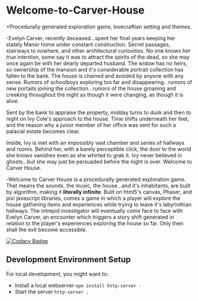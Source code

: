 # Welcome-to-Carver-House
+Procedurally generated exploration game, lovecraftian setting and themes.
 
-Evelyn Carver, recently deceased...spent her final years keeping her stately Manor home under constant construction. Secret passages, stairways to nowhere, and other architectural curiosities. No one knows her true intention, some say it was to attract the spirits of the dead, so she may once again be with her dearly departed husband. The widow has no heirs, so ownership of the mansion and it's considerable portrait collection has fallen to the bank. The house is chained and avoided by anyone with any sense. Rumors of schoolboys exploring too far and disappearing.. rumors of new portaits joining the collection.. rumors of the house groaning and creeking throughout the night as though it were changing, as though it is alive.

Sent by the bank to appraise the property, midday turns to dusk and then to night on Ivy Cole's approach to the house. Time shifts underneath her feet, and the reason why a junior member of her office was sent for such a palacial estate becomes clear.

Inside, Ivy is met with an impossibly vast chamber and series of hallways and rooms. Behind her, with a barely perceptible click, the door to the world she knows vanishes even as she whirled to grab it. Ivy never believed in ghosts...but she may just be persuaded before the night is over. Welcome to Carver House.
 
-Welcome to Carver House is a procedurally generated exploration game. That means the sounds, the music, the house...and it's inhabitants, are built by algorithm, making it **literally infinite**. Built on html5's canvas, Phaser, and pixi javascript libraries, comes a game in which a player will explore the house gathering items and experiences while trying to leave it's labyrinthian hallways. The intrepid investigator will eventually come face to face with Evelyn Carver, an encounter which triggers a story shift generated in relation to the player's experiences exploring the house so far. Only then shall the exit become accessible.

[![Codacy Badge](https://api.codacy.com/project/badge/Grade/fdfcd4a960124bb392329f25b1ec7860)](https://www.codacy.com/app/aji-slater/Welcome-to-Carver-House?utm_source=github.com&amp;utm_medium=referral&amp;utm_content=aji-slater/Welcome-to-Carver-House&amp;utm_campaign=Badge_Grade)

## Development Environment Setup

For local development, you might want to:

- Install a local webserver `npm install http-server -`
- Start the server `http-server .`